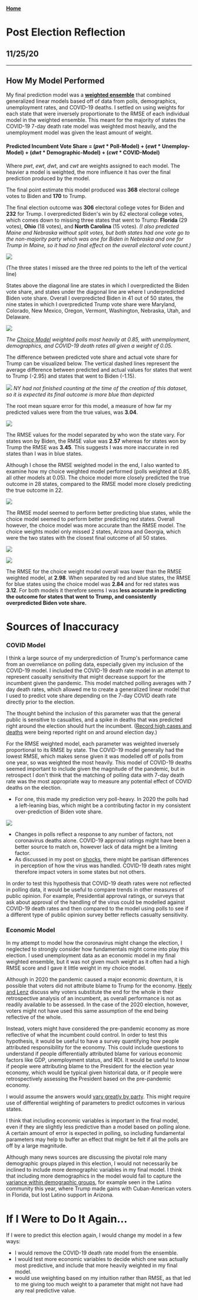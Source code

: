 #### [Home](https://cassidybargell.github.io/election_analytics/)

# Post Election Reflection
## 11/25/20

<hr>

## How My Model Performed 

My final prediction model was a [**weighted ensemble**](https://cassidybargell.github.io/election_analytics/posts/final_prediction.html) that combined generalized linear models based off of data from polls, demographics, unemployment rates, and COVID-19 deaths. I settled on using weights for each state that were inversely proportionate to the RMSE of each individual model in the weighted ensemble. This meant for the majority of states the COVID-19 7-day death rate model was weighted most heavily, and the unemployment model was given the least amount of weight. 

#### **Predicted Incumbent Vote Share** = (*pwt* * Poll-Model) + (*ewt* * Unemploy-Model) + (*dwt* * Demographic-Model) + (*cwt* * COVID-Model)

Where *pwt*, *ewt*, *dwt*, and *cwt* are weights assigned to each model. The heavier a model is weighted, the more influence it has over the final prediction produced by the model. 

The final point estimate this model produced was **368** electoral college votes to Biden and **170** to Trump. 

The final election outcome was **306** electoral college votes for Biden and **232** for Trump. I overpredicted Biden's win by 62 electoral college votes, which comes down to missing three states that went to Trump: **Florida** (29 votes), **Ohio** (18 votes), and **North Carolina** (15 votes). *(I also predicted Maine and Nebraska without split votes, but both states had one vote go to the non-majority party which was one for Biden in Nebraska and one for Trump in Maine, so it had no final effect on the overall electoral vote count.)*

![](../figures/post-election/predicted_v_actual.png)

(The three states I missed are the three red points to the left of the vertical line)

States above the diagonal line are states in which I overpredicted the Biden vote share, and states under the diagonal line are where I underpredicted Biden vote share. Overall I overpredicted Biden in 41 out of 50 states, the nine states in which I overpredicted Trump vote share were Maryland, Colorado, New Mexico, Oregon, Vermont, Washington, Nebraska, Utah, and Delaware.

![](../figures/post-election/missedstates_gt.png)

*The [Choice Model](https://cassidybargell.github.io/election_analytics/posts/final_prediction.html) weighted polls most heavily at 0.85, with unemployment, demographics, and COVID-19 death rates all given a weight of 0.05.*

The difference between predicted vote share and actual vote share for Trump can be visualized below. The vertical dashed lines represent the average difference between predicted and actual values for states that went to Trump (-2.95) and states that went to Biden (-1.15).

![](../figures/post-election/rmse_diff_combined.png)
*NY had not finished counting at the time of the creation of this dataset, so it is expected its final outcome is more blue than depicted* 

The root mean square error for this model, a measure of how far my predicted values were from the true values, was **3.04**.

![](../figures/post-election/rmse_diff_separate.png)

The RMSE values for the model separated by who won the state vary. For states won by Biden, the RMSE value was **2.57** whereas for states won by Trump the RMSE was **3.45**. This suggests I was more inaccurate in red states than I was in blue states.

Although I chose the RMSE weighted model in the end, I also wanted to examine how my choice weighted model performed (polls weighted at 0.85, all other models at 0.05). The choice model more closely predicted the true outcome in 28 states, compared to the RMSE model more closely predicting the true outcome in 22. 

![](../figures/post-election/compare_models_statebin.png)

The RMSE model seemed to perform better predicting blue states, while the choice model seemed to perform better predicting red states. Overall however, the choice model was more accurate than the RMSE model. The choice weights model only missed 2 states, Arizona and Georgia, which were the two states with the closest final outcome of all 50 states. 

![](../figures/post-election/choice_diff_combined.png)

![](../figures/post-election/choice_diff_separate.png)

The RMSE for the choice weight model overall was lower than the RMSE weighted model, at **2.98**. When separated by red and blue states, the RMSE for blue states using the choice model was **2.84** and for red states was **3.12**. For both models it therefore seems I was **less accurate in predicting the outcome for states that went to Trump, and consistently overpredicted Biden vote share.** 

# Sources of Inaccuracy

### COVID Model
I think a large source of my underprediction of Trump's performance came from an overreliance on polling data, especially given my inclusion of the COVID-19 model. I included the COVID-19 death rate model in an attempt to represent casualty sensitivity that might decrease support for the incumbent given the pandemic. This model matched polling averages with 7 day death rates, which allowed me to create a generalized linear model that I used to predict vote share depending on the 7-day COVID death rate directly prior to the election. 

The thought behind the inclusion of this parameter was that the general public is sensitive to casualties, and a spike in deaths that was predicted right around the election should hurt the incumbent. ([Record high cases and deaths](https://www.cbsnews.com/live-updates/covid-19-latest-news-2020-11-03/) were being reported right on and around election day.)

For the RMSE weighted model, each parameter was weighted inversely proportional to its RMSE by state. The COVID-19 model generally had the lowest RMSE, which makes sense given it was modelled off of polls from one year, so was weighted the most heavily. This model of COVID-19 deaths seemed important to include given the magnitude of the pandemic, but in retrospect I don't think that the matching of polling data with 7-day death rate was the most appropriate way to measure any potential effect of COVID deaths on the election. 

- For one, this made my prediction very poll-heavy. In 2020 the polls had a left-leaning bias, which might be a contributing factor in my consistent over-prediction of Biden vote share.

![](../figures/post-election/poll_v_actual.png)

- Changes in polls reflect a response to any number of factors, not coronavirus deaths alone. COVID-19 approval ratings might have been a better source to match on, however lack of data might be a limiting factor. 
- As discussed in my post on [shocks](https://cassidybargell.github.io/election_analytics/posts/week_7.html), there might be partisan differences in perception of how the virus was handled. COVID-19 death rates might therefore impact voters in some states but not others. 

In order to test this hypothesis that COVID-19 death rates were not reflected in polling data, it would be useful to compare trends in other measures of public opinion. For example, Presidential approval ratings, or surveys that ask about approval of the handling of the virus could be modelled against COVID-19 death rates and then compared to the model using polls to see if a different type of public opinion survey better reflects casualty sensitivity. 

### Economic Model

In my attempt to model how the coronavirus might change the election, I neglected to strongly consider how fundamentals might come into play this election. I used unemployment data as an economic model in my final weighted ensemble, but it was not given much weight as it often had a high RMSE score and I gave it little weight in my choice model. 

Although in 2020 the pandemic caused a major economic downturn, it is possible that voters did not attribute blame to Trump for the economy. [Heely and Lenz](https://www-jstor-org.ezp-prod1.hul.harvard.edu/stable/24363467?seq=1#metadata_info_tab_contents) discuss why voters substitute the end for the whole in their retrospective analysis of an incumbent, as overall performance is not as readily available to be assessed. In the case of the 2020 election, however, voters might not have used this same assumption of the end being reflective of the whole. 

Instead, voters might have considered the pre-pandemic economy as more reflective of what the incumbent could control. In order to test this hypothesis, it would be useful to have a survey quantifying how people attributed responsibility for the economy. This could include questions to understand if people differentially attributed blame for various economic factors like GDP, unemployment status, and RDI. It would be useful to know if people were attributing blame to the President for the election year economy, which would be typical given historical data, or if people were retrospectively assessing the President based on the pre-pandemic economy. 

I would assume the answers would [vary greatly by party](https://www.pewresearch.org/politics/2020/02/07/views-of-nations-economy-remain-positive-sharply-divided-by-partisanship/). This might require use of differential weighting of parameters to predict outcomes in various states. 

I think that including economic variables is important in the final model, even if they are slightly less predictive than a model based on polling alone. A certain amount of error is expected in polling, so including fundamental parameters may help to buffer an effect that might be felt if all the polls are off by a large magnitude.

Although many news sources are discussing the pivotal role many demographic groups played in this election, I would not necessarily be inclined to include more demographic variables in my final model. I think that including more demographics in the model would fail to capture the [variance within demographic groups](https://www.economist.com/united-states/2020/11/04/why-donald-trump-exceeded-expectations-with-americas-latinos), for example seen in the Latino community this year, where Trump made gains with Cuban-American voters in Florida, but lost Latino support in Arizona.

# If I Were to Do It Again...

If I were to predict this election again, I would change my model in a few ways:
- I would remove the COVID-19 death rate model from the ensemble.
- I would test more economic variables to decide which one was actually most predictive, and include that more heavily weighted in my final model.
-  would use weighting based on my intuition rather than RMSE, as that led to me giving too much weight to a parameter that might not have had any real predictive value. 




